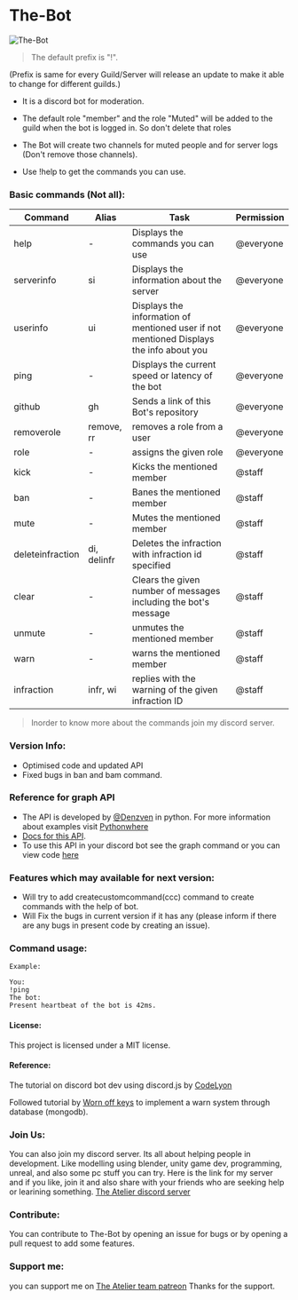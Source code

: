 # The-Bot
![The-Bot](https://github.com/Chandra-sekhar-pilla/The-Bot-v2.0.0/tree/main/resouces/the-bot_logo_for_github.png)

> The default prefix is "!".

(Prefix is same for every Guild/Server will release an update to make it able to change for different guilds.)

* It is a discord bot for moderation.

* The default role "member" and the role "Muted" will be added to the guild when the bot is logged in. So don't delete that roles

* The Bot will create two channels for muted people and for server logs (Don't remove those channels).

* Use !help to get the commands you can use.

### Basic commands (Not all):

Command 	|  	Alias	|    Task    | Permission
---------- 	|  	-----	|    ----    | ----------
help		| -	| Displays the commands you can use | @everyone
serverinfo	| si | Displays the information about the server | @everyone
userinfo	| ui | Displays the information of mentioned user if not mentioned Displays the info about you | @everyone
ping 		| - | Displays the current speed or latency of the bot | @everyone
github 		| gh | Sends a link of this Bot's repository | @everyone
removerole 	| remove, rr | removes a role from a user | @everyone
role 		| - | assigns the given role 		| @everyone
kick 		| - | Kicks the mentioned member 	| @staff
ban 		| - | Banes the mentioned member 	| @staff
mute 		| - | Mutes the mentioned member 	| @staff
deleteinfraction | di, delinfr | Deletes the infraction with infraction id specified |  @staff
clear 		| - | Clears the given number of messages including the bot's message | @staff
unmute 		| - | unmutes the mentioned member 	| @staff
warn 		| - | warns the mentioned member 	| @staff
infraction 	| infr, wi | replies with the warning of the given infraction ID | @staff

> Inorder to know more about the commands join my discord server.

### Version Info:
* Optimised code and updated API
* Fixed bugs in ban and bam command.

### Reference for graph API
* The API is developed by [@Denzven](https://github.com/denzven) in python. For more information about examples visit [Pythonwhere](https://denzven.pythonanywhere.com/) 
* [Docs for this API](https://denzven.github.io/Denzven-Graphing-Api/).
* To use this API in your discord bot see the graph command or you can view code [here](https://denzven.github.io/Denzven-Graphing-Api-Bot
)

### Features which may available for next version:
* Will try to add createcustomcommand(ccc) command to create commands with the help of bot.
* Will Fix the bugs in current version if it has any (please inform if there are any bugs in present code by creating an issue).

### Command usage:
```
Example:

You:
!ping
The bot:
Present heartbeat of the bot is 42ms.
```
#### License:

This project is licensed under a MIT license.

#### Reference:
The tutorial on discord bot dev using discord.js by 
[CodeLyon](https://youtube.com/playlist?list=PLbbLC0BLaGjpyzN1rg-gK4dUqbn8eJQq4)

Followed tutorial by [Worn off keys](https://youtu.be/mHKbU8nOW58) to implement a warn system through database (mongodb).

### Join Us:
You can also join my discord server. Its all about helping people in development. Like modelling using blender, unity game dev, programming, unreal, and also some pc stuff you can try. Here is the link for my server and if you like, join it and also share with your friends who are seeking help or learining something.
[The Atelier discord server](https://discord.gg/6Mcy5NpSpH)

### Contribute:
You can contribute to The-Bot by opening an issue for bugs or by opening a pull request to add some features. 

### Support me:
you can support me on [The Atelier team patreon](https://www.patreon.com/the_Atelier)
Thanks for the support.
